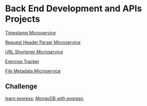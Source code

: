 # Back End Development and APIs Projects

[Timestamp Microservice](./project-timestamp/README.md)

[Request Header Parser Microservice](./project-headerparser/README.md)

[URL Shortener Microservice](./project-urlshortener/README.md)

[Exercise Tracker](./project-exercisetracker/README.md)

[File Metadata Microservice](./project-filemetadata/README.md)


## Challenge
[learn express](./boilerplate-express/README.md);
[MongoDB with express](./boilerplate-mongomongoose/README.md);